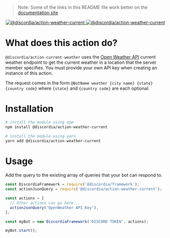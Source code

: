 >Note: Some of the links in this README file work better on the [documentation site](https://mfasman95.github.io/discordia/action-weather-current)

<p align="center">
  <a href="https://www.npmjs.com/package/@discordia/action-weather-current">
    <img alt="@discordia/action-weather-current" src="https://img.shields.io/npm/v/@discordia/action-weather-current?label=%40discordia%2Fcomplete">
  </a>
  <a href="https://www.npmjs.com/package/@discordia/action-weather-current">
    <img alt="@discordia/action-weather-current" src="https://img.shields.io/npm/dw/@discordia/action-weather-current">
  </a>
</p>

# What does this action do?
`@discordia/action-current-weather` uses the [Open Weather API](https://openweathermap.org/current) current weather endpoint to get the current weather in a location that the server member specifies. You must provide your own API key when creating an instance of this action.

The request comes in the form `@BotName weather {city name} {state} {country code}` where `{state}` and `{country code}` are each optional.

# Installation
```bash
# install the module using npm
npm install @discordia/action-weather-current

# install the module using yarn
yarn add @discordia/action-weather-current
```

# Usage
Add the query to the existing array of queries that your bot can respond to.
```js
const DiscordiaFramework = require('@discordia/framework');
const actionJsonQuery = require('@discordia/action-weather-current');

const actions = [
  // Other actions can go here...
  actionJsonQuery('OpenWeather API Key'),
];

const myBot = new DiscordiaFramework('DISCORD TOKEN', actions);

myBot.start();
```
